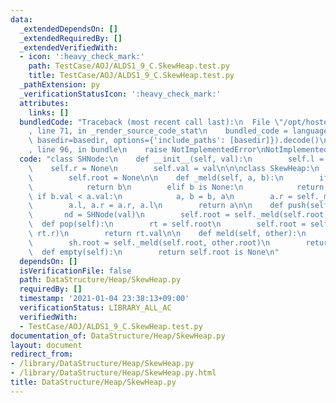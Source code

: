 ```yaml
---
data:
  _extendedDependsOn: []
  _extendedRequiredBy: []
  _extendedVerifiedWith:
  - icon: ':heavy_check_mark:'
    path: TestCase/AOJ/ALDS1_9_C.SkewHeap.test.py
    title: TestCase/AOJ/ALDS1_9_C.SkewHeap.test.py
  _pathExtension: py
  _verificationStatusIcon: ':heavy_check_mark:'
  attributes:
    links: []
  bundledCode: "Traceback (most recent call last):\n  File \"/opt/hostedtoolcache/Python/3.9.1/x64/lib/python3.9/site-packages/onlinejudge_verify/documentation/build.py\"\
    , line 71, in _render_source_code_stat\n    bundled_code = language.bundle(stat.path,\
    \ basedir=basedir, options={'include_paths': [basedir]}).decode()\n  File \"/opt/hostedtoolcache/Python/3.9.1/x64/lib/python3.9/site-packages/onlinejudge_verify/languages/python.py\"\
    , line 96, in bundle\n    raise NotImplementedError\nNotImplementedError\n"
  code: "class SHNode:\n    def __init__(self, val):\n        self.l = None\n    \
    \    self.r = None\n        self.val = val\n\n\nclass SkewHeap:\n    def __init__(self):\n\
    \        self.root = None\n\n    def _meld(self, a, b):\n        if a is None:\n\
    \            return b\n        elif b is None:\n            return a\n       \
    \ if b.val < a.val:\n            a, b = b, a\n        a.r = self._meld(a.r, b)\n\
    \        a.l, a.r = a.r, a.l\n        return a\n\n    def push(self, val):\n \
    \       nd = SHNode(val)\n        self.root = self._meld(self.root, nd)\n\n  \
    \  def pop(self):\n        rt = self.root\n        self.root = self._meld(rt.l,\
    \ rt.r)\n        return rt.val\n\n    def meld(self, other):\n        sh = SkewHeap()\n\
    \        sh.root = self._meld(self.root, other.root)\n        return sh\n\n  \
    \  def empty(self):\n        return self.root is None\n"
  dependsOn: []
  isVerificationFile: false
  path: DataStructure/Heap/SkewHeap.py
  requiredBy: []
  timestamp: '2021-01-04 23:38:13+09:00'
  verificationStatus: LIBRARY_ALL_AC
  verifiedWith:
  - TestCase/AOJ/ALDS1_9_C.SkewHeap.test.py
documentation_of: DataStructure/Heap/SkewHeap.py
layout: document
redirect_from:
- /library/DataStructure/Heap/SkewHeap.py
- /library/DataStructure/Heap/SkewHeap.py.html
title: DataStructure/Heap/SkewHeap.py
---
```

